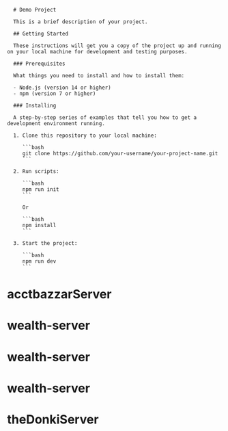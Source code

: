       # Demo Project

      This is a brief description of your project.

      ## Getting Started

      These instructions will get you a copy of the project up and running on your local machine for development and testing purposes.

      ### Prerequisites

      What things you need to install and how to install them:

      - Node.js (version 14 or higher)
      - npm (version 7 or higher)

      ### Installing

      A step-by-step series of examples that tell you how to get a development environment running.

      1. Clone this repository to your local machine:

         ```bash
         git clone https://github.com/your-username/your-project-name.git
         ```

      2. Run scripts:

         ```bash
         npm run init
         ```

         Or

         ```bash
         npm install
         ```

      3. Start the project:

         ```bash
         npm run dev
         ```
# acctbazzarServer
# wealth-server
# wealth-server
# wealth-server
# theDonkiServer
